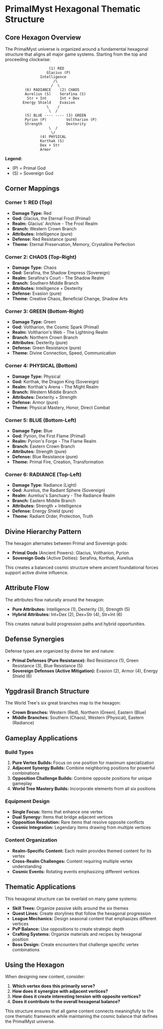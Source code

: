 # PrimalMyst Hexagonal Thematic Structure

## Core Hexagon Overview

The PrimalMyst universe is organized around a fundamental hexagonal structure that aligns all major game systems. Starting from the top and proceeding clockwise:

```
                    (1) RED
                   Glacius (P)
                Intelligence
                      /\
                     /  \
         (6) RADIANCE    (2) CHAOS
         Aurelius (S)    Serafina (S)
          Str + Int      Int + Dex
        Energy Shield    Evasion
                   \    /
                    \  /
         (5) BLUE ---- ---- (3) GREEN
         Pyrion (P)         Voltharion (P)
         Strength           Dexterity
                    \  /
                     \/
                (4) PHYSICAL
                Korthak (S)
                Dex + Str
                Armor
```

**Legend:**
- (P) = Primal God
- (S) = Sovereign God

## Corner Mappings

### Corner 1: RED (Top)
- **Damage Type:** Red
- **God:** Glacius, the Eternal Frost (Primal)
- **Realm:** Glacius' Archive - The Frost Realm
- **Branch:** Western Crown Branch
- **Attributes:** Intelligence (pure)
- **Defense:** Red Resistance (pure)
- **Theme:** Eternal Preservation, Memory, Crystalline Perfection

### Corner 2: CHAOS (Top-Right)
- **Damage Type:** Chaos
- **God:** Serafina, the Shadow Empress (Sovereign)
- **Realm:** Serafina's Court - The Shadow Realm
- **Branch:** Southern Middle Branch
- **Attributes:** Intelligence + Dexterity
- **Defense:** Evasion (pure)
- **Theme:** Creative Chaos, Beneficial Change, Shadow Arts

### Corner 3: GREEN (Bottom-Right)
- **Damage Type:** Green
- **God:** Voltharion, the Cosmic Spark (Primal)
- **Realm:** Voltharion's Web - The Lightning Realm
- **Branch:** Northern Crown Branch
- **Attributes:** Dexterity (pure)
- **Defense:** Green Resistance (pure)
- **Theme:** Divine Connection, Speed, Communication

### Corner 4: PHYSICAL (Bottom)
- **Damage Type:** Physical
- **God:** Korthak, the Dragon King (Sovereign)
- **Realm:** Korthak's Arena - The Might Realm
- **Branch:** Western Middle Branch
- **Attributes:** Dexterity + Strength
- **Defense:** Armor (pure)
- **Theme:** Physical Mastery, Honor, Direct Combat

### Corner 5: BLUE (Bottom-Left)
- **Damage Type:** Blue
- **God:** Pyrion, the First Flame (Primal)
- **Realm:** Pyrion's Forge - The Flame Realm
- **Branch:** Eastern Crown Branch
- **Attributes:** Strength (pure)
- **Defense:** Blue Resistance (pure)
- **Theme:** Primal Fire, Creation, Transformation

### Corner 6: RADIANCE (Top-Left)
- **Damage Type:** Radiance (Light)
- **God:** Aurelius, the Radiant Sphere (Sovereign)
- **Realm:** Aurelius's Sanctuary - The Radiance Realm
- **Branch:** Eastern Middle Branch
- **Attributes:** Strength + Intelligence
- **Defense:** Energy Shield (pure)
- **Theme:** Radiant Order, Protection, Truth

## Divine Hierarchy Pattern

The hexagon alternates between Primal and Sovereign gods:
- **Primal Gods** (Ancient Powers): Glacius, Voltharion, Pyrion
- **Sovereign Gods** (Active Deities): Serafina, Korthak, Aurelius

This creates a balanced cosmic structure where ancient foundational forces support active divine influence.

## Attribute Flow

The attributes flow naturally around the hexagon:
- **Pure Attributes:** Intelligence (1), Dexterity (3), Strength (5)
- **Hybrid Attributes:** Int+Dex (2), Dex+Str (4), Str+Int (6)

This creates natural build progression paths and hybrid opportunities.

## Defense Synergies

Defense types are organized by divine tier and nature:
- **Primal Defenses (Pure Resistance):** Red Resistance (1), Green Resistance (3), Blue Resistance (5)
- **Sovereign Defenses (Active Mitigation):** Evasion (2), Armor (4), Energy Shield (6)

## Yggdrasil Branch Structure

The World Tree's six great branches map to the hexagon:
- **Crown Branches:** Western (Red), Northern (Green), Eastern (Blue)
- **Middle Branches:** Southern (Chaos), Western (Physical), Eastern (Radiance)

## Gameplay Applications

### Build Types

1. **Pure Vertex Builds:** Focus on one position for maximum specialization
2. **Adjacent Synergy Builds:** Combine neighboring positions for powerful combinations
3. **Opposition Challenge Builds:** Combine opposite positions for unique gameplay
4. **World Tree Mastery Builds:** Incorporate elements from all six positions

### Equipment Design

- **Single Focus:** Items that enhance one vertex
- **Dual Synergy:** Items that bridge adjacent vertices  
- **Opposition Resolution:** Rare items that resolve opposite conflicts
- **Cosmic Integration:** Legendary items drawing from multiple vertices

### Content Organization

- **Realm-Specific Content:** Each realm provides themed content for its vertex
- **Cross-Realm Challenges:** Content requiring multiple vertex understanding
- **Cosmic Events:** Rotating events emphasizing different vertices

## Thematic Applications

This hexagonal structure can be overlaid on many game systems:

- **Skill Trees:** Organize passive skills around the six themes
- **Quest Lines:** Create storylines that follow the hexagonal progression
- **League Mechanics:** Design seasonal content that emphasizes different vertices
- **PvP Balance:** Use oppositions to create strategic depth
- **Crafting Systems:** Organize materials and recipes by hexagonal position
- **Boss Design:** Create encounters that challenge specific vertex combinations

## Using the Hexagon

When designing new content, consider:

1. **Which vertex does this primarily serve?**
2. **How does it synergize with adjacent vertices?**
3. **How does it create interesting tension with opposite vertices?**
4. **Does it contribute to the overall hexagonal balance?**

This structure ensures that all game content connects meaningfully to the core thematic framework while maintaining the cosmic balance that defines the PrimalMyst universe.
